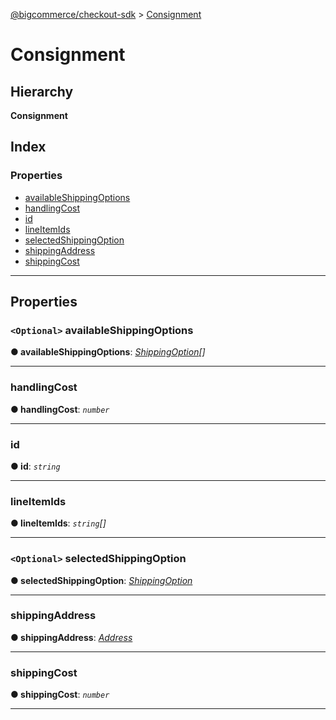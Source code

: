 [@bigcommerce/checkout-sdk](../README.md) > [Consignment](../interfaces/consignment.md)

# Consignment

## Hierarchy

**Consignment**

## Index

### Properties

* [availableShippingOptions](consignment.md#availableshippingoptions)
* [handlingCost](consignment.md#handlingcost)
* [id](consignment.md#id)
* [lineItemIds](consignment.md#lineitemids)
* [selectedShippingOption](consignment.md#selectedshippingoption)
* [shippingAddress](consignment.md#shippingaddress)
* [shippingCost](consignment.md#shippingcost)

---

## Properties

<a id="availableshippingoptions"></a>

### `<Optional>` availableShippingOptions

**● availableShippingOptions**: *[ShippingOption](shippingoption.md)[]*

___
<a id="handlingcost"></a>

###  handlingCost

**● handlingCost**: *`number`*

___
<a id="id"></a>

###  id

**● id**: *`string`*

___
<a id="lineitemids"></a>

###  lineItemIds

**● lineItemIds**: *`string`[]*

___
<a id="selectedshippingoption"></a>

### `<Optional>` selectedShippingOption

**● selectedShippingOption**: *[ShippingOption](shippingoption.md)*

___
<a id="shippingaddress"></a>

###  shippingAddress

**● shippingAddress**: *[Address](address.md)*

___
<a id="shippingcost"></a>

###  shippingCost

**● shippingCost**: *`number`*

___

